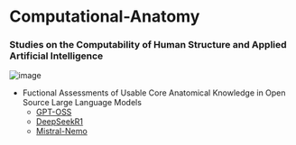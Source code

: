 # Computational-Anatomy
### Studies on the Computability of Human Structure and Applied Artificial Intelligence

![image](https://user-images.githubusercontent.com/71346897/185767485-fe8d63db-265b-4e14-b944-41e4bf9cac07.png)

- Fuctional Assessments of Usable Core Anatomical Knowledge in Open Source Large Language Models
  - [GPT-OSS](https://github.com/rtrelease/Jetson-Symbolics-Neuromorphics/blob/main/DeepSeekR1-Heart.md)
  - [DeepSeekR1](https://github.com/rtrelease/Computational-Anatomy/blob/main/DeepSeek-R1-HeartBrainCrash.md)
  - [Mistral-Nemo](https://github.com/rtrelease/Computational-Anatomy/blob/main/Mistral-Nemo.md)

